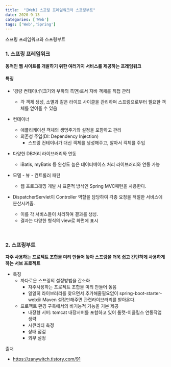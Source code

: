 ```yaml
---
title:  "[Web] 스프링 프레임워크와 스프링부트"
date: 2020-9-13
categories: ['Web']
tags: ['Web','Spring']
---
```


스프링 프레임워크와 스프링부트

### 1.  스프링 프레임워크
**동적인 웹 사이트를 개발하기 위한 여러가지 서비스를 제공하는 프레임워크**


#### 특징
-   ‘경량 컨테이너’(크기와 부하의 측면)로서 자바 객체를 직접 관리
    - 각 객체 생성, 소멸과 같은 라이프 사이클을 관리하며 스프링으로부터 필요한 객체를 얻어올 수 있음
-   컨테이너
     - 애플리케이션 객체의 생명주기와 설정을 포함하고 관리
     - 의존성 주입(DI: Dependency Injection)
          - 스프링 컨테이너가 대신 객체를 생성해주고, 알아서 객체를 주입
-  다양한 DB처리 라이브러리와 연동
     - iBatis, myBatis 등 완성도 높은 데이터베이스 처리 라이브러리와 연동 가능
-   모델 - 뷰 - 컨트롤러 패턴
     - 웹 프로그래밍 개발 시 표준적 방식인 Spring MVC패턴을 사용한다.

-   DispatcherServlet이 Controller 역할을 담당하여 각종 요청을 적절한 서비스에 분산시켜줌.
     -   이를 각 서비스들이 처리하여 결과를 생성.
     -   결과는 다양한 형식의 view로 화면에 표시


<br>

### 2. 스프링부트
**자주 사용하는 프로젝트 조합을 미리 만들어 놓아 스프링을 더욱 쉽고 간단하게 사용하게 하는 서브 프로젝트**

-   특징    
    -   까다로운 스프링의 설정방법을 간소화
         - 자주사용하는 프로젝트 조합을 미리 만들어 놓음
         - 일일히 라이브러리를 찾으면서 추가해줄필요없이 spring-boot-starter-web을 Maven 설정만해주면 관련라이브러리를 받아온다.
    -   프로젝트 환경 구축에서의 비기능적 기능을 기본 제공
        - 내장형 서버: tomcat 내장서버를 포함하고 있어 톰캣-이클립스 연동작업 생략
        - 시큐리티 측정
        - 상태 점검
        - 외부 설정


출처
- https://zanywitch.tistory.com/91
